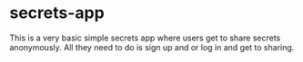# secrets-app

This is a very basic simple secrets app where users get to share secrets anonymously.
All they need to do is sign up and or log in and get to sharing.
